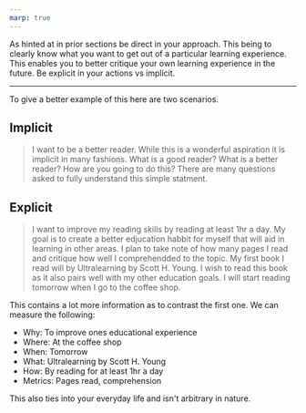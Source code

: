 ```yaml
---
marp: true
---
```


As hinted at in prior sections be direct in your approach. This being to clearly know what you want to get out of a particular learning experience. This enables you to better critique your own learning experience in the future. Be explicit in your actions vs implicit.

---

To give a better example of this here are two scenarios.

## Implicit
> I want to be a better reader. 
While this is a wonderful aspiration it is implicit in many fashions. What is a good reader? What is a better reader? How are you going to do this? There are many questions asked to fully understand this simple statment.

## Explicit 
> I want to improve my reading skills by reading at least 1hr a day. My goal is to create a better edjucation habbit for myself that will aid in learning in other areas. I plan to take note of how many pages I read and critique how well I comprehendded to the topic. My first book I read will by Ultralearning by Scott H. Young. I wish to read this book as it also pairs well with my other education goals. I will start reading tomorrow when I go to the coffee shop.

This contains a lot more information as to contrast the first one. 
We can measure the following:
 - Why: To improve ones educational experience
 - Where: At the coffee shop 
 - When: Tomorrow
 - What: Ultralearning by Scott H. Young
 - How:  By reading for at least 1hr a day
 - Metrics: Pages read, comprehension

This also ties into your everyday life and isn't arbitrary in nature. 
